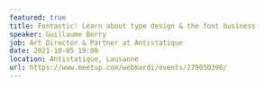 ```yaml
---
featured: true
title: Fontastic! Learn about type design & the font business
speaker: Guillaume Berry
job: Art Director & Partner at Antistatique
date: 2021-10-05 19:00
location: Antistatique, Lausanne
url: https://www.meetup.com/webmardi/events/279050396/
---
```


